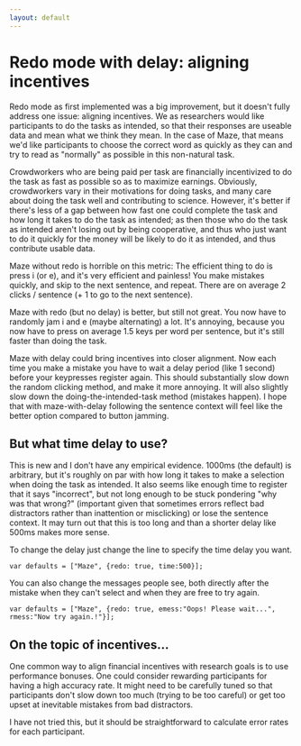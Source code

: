 ```yaml
---
layout: default
---
```


# Redo mode with delay: aligning incentives

Redo mode as first implemented was a big improvement, but it doesn't fully address one issue: aligning incentives. We as researchers would like participants to do the tasks as intended, so that their responses are useable data and mean what we think they mean. In the case of Maze, that means we'd like participants to choose the correct word as quickly as they can and try to read as "normally" as possible in this non-natural task.

Crowdworkers who are being paid per task are financially incentivized to do the task as fast as possible so as to maximize earnings. Obviously, crowdworkers vary in their motivations for doing tasks, and many care about doing the task well and contributing to science. However, it's better if there's less of a gap between how fast one could complete the task and how long it takes to do the task as intended; as then those who do the task as intended aren't losing out by being cooperative, and thus who just want to do it quickly for the money will be likely to do it as intended, and thus contribute usable data.

Maze without redo is horrible on this metric: The efficient thing to do is press i (or e), and it's very efficient and painless! You make mistakes quickly, and skip to the next sentence, and repeat. There are on average 2 clicks / sentence (+ 1 to go to the next sentence). 

Maze with redo (but no delay) is better, but still not great. You now have to randomly jam i and e (maybe alternating) a lot. It's annoying, because you now have to press on average 1.5 keys per word per sentence, but it's still faster than doing the task.

Maze with delay could bring incentives into closer alignment. Now each time you make a mistake you have to wait a delay period (like 1 second) before your keypresses register again. This should substantially slow down the random clicking method, and make it more annoying. It will also slightly slow down the doing-the-intended-task method (mistakes happen). I hope that with maze-with-delay following the sentence context will feel like the better option compared to button jamming. 

## But what time delay to use?

This is new and I don't have any empirical evidence. 1000ms (the default) is arbitrary, but it's roughly on par with how long it takes to make a selection when doing the task as intended. It also seems like enough time to register that it says "incorrect", but not long enough to be stuck pondering "why was that wrong?" (important given that sometimes errors reflect bad distractors rather than inattention or misclicking) or lose the sentence context. It may turn out that this is too long and than a shorter delay like 500ms makes more sense. 

To change the delay just change the line to specify the time delay you want.
```
var defaults = ["Maze", {redo: true, time:500}];
```
You can also change the messages people see, both directly after the mistake when they can't select and when they are free to try again.
```
var defaults = ["Maze", {redo: true, emess:"Oops! Please wait...", rmess:"Now try again.!"}];
```
## On the topic of incentives...
One common way to align financial incentives with research goals is to use performance bonuses. One could consider rewarding participants for having a high accuracy rate. It might need to be carefully tuned so that participants don't slow down too much (trying to be too careful) or get too upset at inevitable mistakes from bad distractors. 

I have not tried this, but it should be straightforward to calculate error rates for each participant. 
